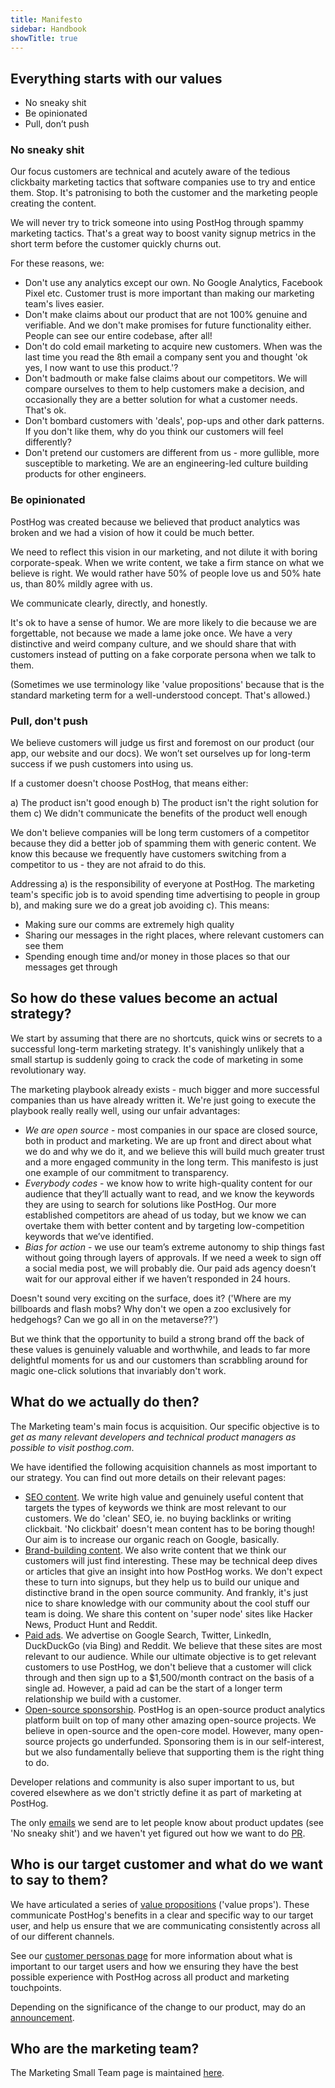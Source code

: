 ```yaml
---
title: Manifesto
sidebar: Handbook
showTitle: true
---
```


## Everything starts with our values

- No sneaky shit
- Be opinionated
- Pull, don’t push

### No sneaky shit

Our focus customers are technical and acutely aware of the tedious clickbaity marketing tactics that software companies use to try and entice them. Stop. It's patronising to both the customer and the marketing people creating the content. 
 
We will never try to trick someone into using PostHog through spammy marketing tactics. That's a great way to boost vanity signup metrics in the short term before the customer quickly churns out.
 
For these reasons, we:
 
- Don't use any analytics except our own. No Google Analytics, Facebook Pixel etc. Customer trust is more important than making our marketing team's lives easier.
- Don't make claims about our product that are not 100% genuine and verifiable. And we don't make promises for future functionality either. People can see our entire codebase, after all!
- Don't do cold email marketing to acquire new customers. When was the last time you read the 8th email a company sent you and thought 'ok yes, I now want to use this product.'?
- Don't badmouth or make false claims about our competitors. We will compare ourselves to them to help customers make a decision, and occasionally they are a better solution for what a customer needs. That's ok. 
- Don't bombard customers with 'deals', pop-ups and other dark patterns. If you don't like them, why do you think our customers will feel differently? 
- Don't pretend our customers are different from us - more gullible, more susceptible to marketing. We are an engineering-led culture building products for other engineers. 

### Be opinionated

PostHog was created because we believed that product analytics was broken and we had a vision of how it could be much better. 
 
We need to reflect this vision in our marketing, and not dilute it with boring corporate-speak. When we write content, we take a firm stance on what we believe is right. We would rather have 50% of people love us and 50% hate us, than 80% mildly agree with us. 
 
We communicate clearly, directly, and honestly. 
 
It's ok to have a sense of humor. We are more likely to die because we are forgettable, not because we made a lame joke once. We have a very distinctive and weird company culture, and we should share that with customers instead of putting on a fake corporate persona when we talk to them.
 
(Sometimes we use terminology like 'value propositions' because that is the standard marketing term for a well-understood concept. That's allowed.)

### Pull, don't push

We believe customers will judge us first and foremost on our product (our app, our website and our docs). We won’t set ourselves up for long-term success if we push customers into using us. 
 
If a customer doesn't choose PostHog, that means either:
 
a) The product isn't good enough
b) The product isn't the right solution for them
c) We didn't communicate the benefits of the product well enough
 
We don't believe companies will be long term customers of a competitor because they did a better job of spamming them with generic content. We know this because we frequently have customers switching from a competitor to us - they are not afraid to do this.
 
Addressing a) is the responsibility of everyone at PostHog. The marketing team's specific job is to avoid spending time advertising to people in group b), and making sure we do a great job avoiding c). This means:
 
- Making sure our comms are extremely high quality
- Sharing our messages in the right places, where relevant customers can see them
- Spending enough time and/or money in those places so that our messages get through

## So how do these values become an actual strategy?

We start by assuming that there are no shortcuts, quick wins or secrets to a successful long-term marketing strategy. It's vanishingly unlikely that a small startup is suddenly going to crack the code of marketing in some revolutionary way.
 
The marketing playbook already exists - much bigger and more successful companies than us have already written it. We're just going to execute the playbook really really well, using our unfair advantages:
 
- _We are open source_ - most companies in our space are closed source, both in product and marketing. We are up front and direct about what we do and why we do it, and we believe this will build much greater trust and a more engaged community in the long term. This manifesto is just one example of our commitment to transparency. 
- _Everybody codes_ - we know how to write high-quality content for our audience that they’ll actually want to read, and we know the keywords they are using to search for solutions like PostHog. Our more established competitors are ahead of us today, but we know we can overtake them with better content and by targeting low-competition keywords that we’ve identified.
- _Bias for action_ - we use our team’s extreme autonomy to ship things fast without going through layers of approvals. If we need a week to sign off a social media post, we will probably die. Our paid ads agency doesn’t wait for our approval either if we haven’t responded in 24 hours. 
 
Doesn't sound very exciting on the surface, does it? ('Where are my billboards and flash mobs? Why don't we open a zoo exclusively for hedgehogs? Can we go all in on the metaverse??') 
 
But we think that the opportunity to build a strong brand off the back of these values is genuinely valuable and worthwhile, and leads to far more delightful moments for us and our customers than scrabbling around for magic one-click solutions that invariably don't work. 

## What do we actually do then?

The Marketing team's main focus is acquisition. Our specific objective is to _get as many relevant developers and technical product managers as possible to visit posthog.com_. 

We have identified the following acquisition channels as most important to our strategy. You can find out more details on their relevant pages:
 
- [SEO content](/handbook/growth/marketing/blog). We write high value and genuinely useful content that targets the types of keywords we think are most relevant to our customers. We do 'clean' SEO, ie. no buying backlinks or writing clickbait. 'No clickbait' doesn't mean content has to be boring though! Our aim is to increase our organic reach on Google, basically. 
- [Brand-building content](/handbook/growth/marketing/blog). We also write content that we think our customers will just find interesting. These may be technical deep dives or articles that give an insight into how PostHog works. We don't expect these to turn into signups, but they help us to build our unique and distinctive brand in the open source community. And frankly, it's just nice to share knowledge with our community about the cool stuff our team is doing. We share this content on 'super node' sites like Hacker News, Product Hunt and Reddit. 
- [Paid ads](/handbook/growth/marketing/paid). We advertise on Google Search, Twitter, LinkedIn, DuckDuckGo (via Bing) and Reddit. We believe that these sites are most relevant to our audience. While our ultimate objective is to get relevant customers to use PostHog, we don't believe that a customer will click through and then sign up to a $1,500/month contract on the basis of a single ad. However, a paid ad can be the start of a longer term relationship we build with a customer. 
- [Open-source sponsorship](/handbook/growth/marketing/open-source-sponsorship). PostHog is an open-source product analytics platform built on top of many other amazing open-source projects. We believe in open-source and the open-core model. However, many open-source projects go underfunded. Sponsoring them is in our self-interest, but we also fundamentally believe that supporting them is the right thing to do.

Developer relations and community is also super important to us, but covered elsewhere as we don't strictly define it as part of marketing at PostHog. 
 
The only [emails](/handbook/growth/marketing/newsletter) we send are to let people know about product updates (see 'No sneaky shit') and we haven't yet figured out how we want to do [PR](/handbook/growth/marketing/press). 

## Who is our target customer and what do we want to say to them?

We have articulated a series of [value propositions](/handbook/growth/marketing/value-propositions) ('value props'). These communicate PostHog's benefits in a clear and specific way to our target user, and help us ensure that we are communicating consistently across all of our different channels.

See our [customer personas page](/handbook/growth/marketing/customer-personas) for more information about what is important to our target users and how we ensuring they have the best possible experience with PostHog across all product and marketing touchpoints.

Depending on the significance of the change to our product, may do an [announcement](/handbook/growth/marketing/product-announcements).

## Who are the marketing team?

The Marketing Small Team page is maintained [here](/handbook/people/team-structure/marketing). 
